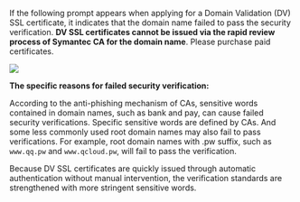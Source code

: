 If the following prompt appears when applying for a Domain Validation (DV) SSL certificate, it indicates that the domain name failed to pass the security verification. **DV SSL certificates cannot be issued via the rapid review process of Symantec CA for the domain name**. Please purchase paid certificates.

![](https://mc.qcloudimg.com/static/img/25451d24cf3c717454830a44925642ec/1.png)

__The specific reasons for failed security verification:__<br/>

According to the anti-phishing mechanism of CAs, sensitive words contained in domain names, such as bank and pay, can cause failed security verifications. Specific sensitive words are defined by CAs. And some less commonly used root domain names may also fail to pass verifications. For example, root domain names with .pw suffix, such as `www.qq.pw` and `www.qcloud.pw`, will fail to pass the verification.


Because DV SSL certificates are quickly issued through automatic authentication without manual intervention, the verification standards are strengthened with more stringent sensitive words.

